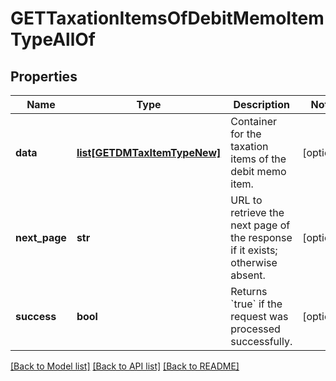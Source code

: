 # GETTaxationItemsOfDebitMemoItemTypeAllOf

## Properties
Name | Type | Description | Notes
------------ | ------------- | ------------- | -------------
**data** | [**list[GETDMTaxItemTypeNew]**](GETDMTaxItemTypeNew.md) | Container for the taxation items of the debit memo item.  | [optional] 
**next_page** | **str** | URL to retrieve the next page of the response if it exists; otherwise absent.  | [optional] 
**success** | **bool** | Returns &#x60;true&#x60; if the request was processed successfully. | [optional] 

[[Back to Model list]](../README.md#documentation-for-models) [[Back to API list]](../README.md#documentation-for-api-endpoints) [[Back to README]](../README.md)


